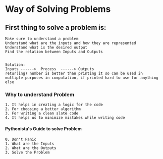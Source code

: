#  Way of Solving Problems
## First thing to solve a problem is:
    Make sure to understand a problem 
    Understand what are the inputs and how they are represented
    Understand what is the desired output
    Find the relation between Inputs and Outputs
    
    
    Solution:
    Inputs ------>  Process  ------> Outputs
    retur(ing) number is better than printing it so can be used in multiple purposes in computation, if printed hard to use for anything else
        
### Why to understand Problem
    1. It helps in creating a logic for the code
    2. For choosing a better algorithm
    3. For writing a clean slate code
    4. It helps us to minimize mistakes while writing code

#### Pythonista's Guide to solve Problem
    0. Don't Panic
    1. What are the Inputs
    2. What are the Outputs
    3. Solve the Problem